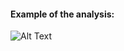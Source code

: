 #### Example of the analysis:

![Alt Text](https://github.com/davydtamrazov/timber-response-under-fire/blob/main/aux/frame_example.gif)
